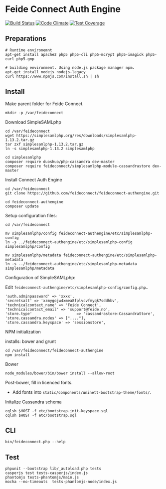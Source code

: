 # Feide Connect Auth Engine

[![Build Status](https://travis-ci.org/feideconnect/feideconnect-authengine.svg?branch=master)](https://travis-ci.org/andreassolberg/feideconnect-authengine)
[![Code Climate](https://codeclimate.com/github/feideconnect/feideconnect-authengine/badges/gpa.svg)](https://codeclimate.com/github/feideconnect/feideconnect-authengine)
[![Test Coverage](https://codeclimate.com/github/feideconnect/feideconnect-authengine/badges/coverage.svg)](https://codeclimate.com/github/feideconnect/feideconnect-authengine)

## Preparations

	# Runtime environemnt
	apt-get install apache2 php5 php5-cli php5-mcrypt php5-imagick php5-curl php5-gmp
 
	# building environment. Using node.js package manager npm.
	apt-get install nodejs nodejs-legacy
	curl https://www.npmjs.com/install.sh | sh

## Install

Make parent folder for Feide Connect.

	mkdir -p /var/feideconnect


Download SimpleSAMLphp

	cd /var/feideconnect
	wget https://simplesamlphp.org/res/downloads/simplesamlphp-1.13.2.tar.gz
	tar zxf simplesamlphp-1.13.2.tar.gz
	ln -s simplesamlphp-1.13.2 simplesamlphp 

	cd simplesamlphp
	composer require duoshuo/php-cassandra dev-master
	composer require feideconnect/simplesamlphp-module-cassandrastore dev-master

Install Connect Auth Engine

	cd /var/feideconnect
	git clone https://github.com/feideconnect/feideconnect-authengine.git

	cd feideconnect-authengine
	composer update

Setup configuration files:

	cd /var/feideconnect

	mv simplesamlphp/config feideconnect-authengine/etc/simplesamlphp-config
	ln -s ../feideconnect-authengine/etc/simplesamlphp-config simplesamlphp/config

	mv simplesamlphp/metadata feideconnect-authengine/etc/simplesamlphp-metadata
	ln -s ../feideconnect-authengine/etc/simplesamlphp-metadata simplesamlphp/metadata


Configuration of SimpleSAMLphp:


Edit `feideconnect-authengine/etc/simplesamlphp-config/config.php`..


    'auth.adminpassword' => 'xxxx',
    'secretsalt' => 'xzmygojw4xmea8fplvcvfmyqk7sddhbv',
    'technicalcontact_name' => 'Feide Connect',
    'technicalcontact_email' => 'support@feide.no',
    'store.type'                    => 'cassandrastore:CassandraStore',
    'store.cassandra.nodes' => ["...."],
    'store.cassandra.keyspace' => 'sessionstore',


NPM initialization

installs: bower and grunt

	cd /var/feideconnect/feideconnect-authengine
	npm install

Bower

	node_modules/bower/bin/bower install --allow-root

Post-bower, fill in licenced fonts.

* Add fonts into `static/components/uninett-bootstrap-theme/fonts/`.



Initalize Cassandra schema

	cqlsh $HOST -f etc/bootstrap.init-keyspace.sql
	cqlsh $HOST -f etc/bootstrap.sql



## CLI

	bin/feideconnect.php --help


## Test


	phpunit --bootstrap lib/_autoload.php tests
	casperjs test tests-casperjs/index.js
	phantomjs tests-phantomjs/main.js
	mocha --no-timeouts  tests-phantomjs-node/index.js








